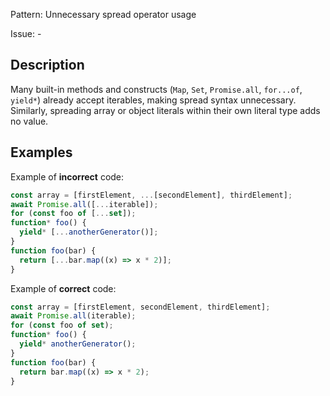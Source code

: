 Pattern: Unnecessary spread operator usage

Issue: -

## Description

Many built-in methods and constructs (`Map`, `Set`, `Promise.all`, `for...of`, `yield*`) already accept iterables, making spread syntax unnecessary. Similarly, spreading array or object literals within their own literal type adds no value.

## Examples

Example of **incorrect** code:
```javascript
const array = [firstElement, ...[secondElement], thirdElement];
await Promise.all([...iterable]);
for (const foo of [...set]);
function* foo() {
  yield* [...anotherGenerator()];
}
function foo(bar) {
  return [...bar.map((x) => x * 2)];
}
```

Example of **correct** code:
```javascript
const array = [firstElement, secondElement, thirdElement];
await Promise.all(iterable);
for (const foo of set);
function* foo() {
  yield* anotherGenerator();
}
function foo(bar) {
  return bar.map((x) => x * 2);
}
```
